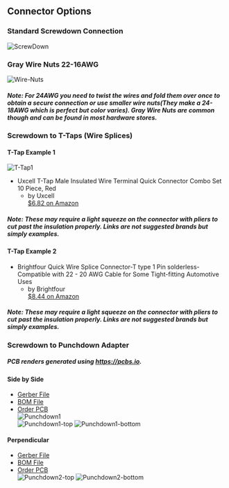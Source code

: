 ## Connector Options  
  
### Standard Screwdown Connection  
![ScrewDown](screwdown.jpg?raw=true)  
  
### Gray Wire Nuts 22-16AWG  
  
![Wire-Nuts](wirenuts.jpg?raw=true)  
##### Note: For 24AWG you need to twist the wires and fold them over once to obtain a secure connection or use smaller wire nuts(They make a 24-18AWG which is perfect but color varies).  Gray Wire Nuts are common though and can be found in most hardware stores.  
  
### Screwdown to T-Taps (Wire Splices)  
  
#### T-Tap Example 1  
![T-Tap1](tsplice1.jpg?raw=true)  
* Uxcell T-Tap Male Insulated Wire Terminal Quick Connector Combo Set 10 Piece, Red  
  * by Uxcell  
[$6.82 on Amazon](http://a.co/6joYNzS)  
##### Note: These may require a light squeeze on the connector with pliers to cut past the insulation properly. Links are not suggested brands but simply examples.  
  
#### T-Tap Example 2  
* Brightfour Quick Wire Splice Connector-T type 1 Pin solderless- Compatible with 22 - 20 AWG Cable for Some Tight-fitting Automotive Uses  
  * by Brightfour  
[$8.44 on Amazon](http://a.co/bAw7Fdw)  
##### Note: These may require a light squeeze on the connector with pliers to cut past the insulation properly. Links are not suggested brands but simply examples.  
  
### Screwdown to Punchdown Adapter  
  
##### PCB renders generated using https://pcbs.io.  
  
#### Side by Side  
 * [Gerber File](Punchdown-Adapter-1/punchdown-adapter-Gerber.zip)  
 * [BOM File](Punchdown-Adapter-1/BOM)  
 * [Order PCB](https://pcbs.io/share/4KXmA)  
![Punchdown1](punchdown.jpg?raw=true)  
![Punchdown1-top](Punchdown-Adapter-1/top-adapter.png?raw=true) ![Punchdown1-bottom](Punchdown-Adapter-1/bottom-adapter.png?raw=true)  
  
#### Perpendicular  
 * [Gerber File](Punchdown-Adapter-2/punchdown-adapter2-Gerber.zip)  
 * [BOM File](Punchdown-Adapter-2/BOM)  
 * [Order PCB](https://pcbs.io/share/zy0jg)  
![Punchdown2-top](Punchdown-Adapter-2/top-adapter2.png?raw=true) ![Punchdown2-bottom](Punchdown-Adapter-2/bottom-adapter2.png?raw=true)  